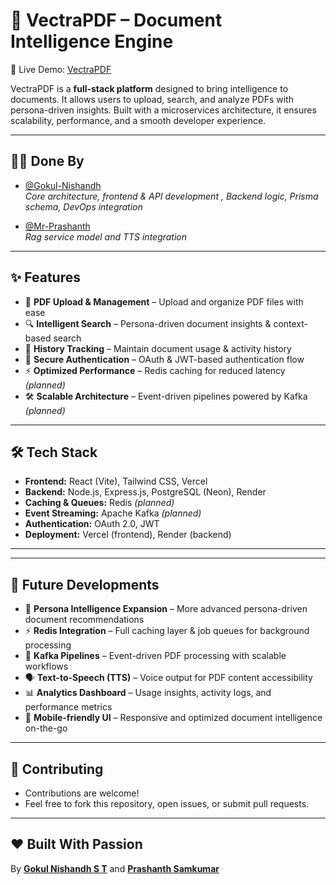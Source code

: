 # 📄 VectraPDF – Document Intelligence Engine

🚀 Live Demo: [VectraPDF](https://vectra-pdf.vercel.app/)

VectraPDF is a **full-stack platform** designed to bring intelligence to documents. It allows users to upload, search, and analyze PDFs with persona-driven insights. Built with a microservices architecture, it ensures scalability, performance, and a smooth developer experience.

---

## 👨‍💻 Done By

- [@Gokul-Nishandh](https://github.com/Gokul-Nishandh)  
  *Core architecture, frontend & API development , Backend logic, Prisma schema, DevOps integration*  

- [@Mr-Prashanth](https://github.com/Mr-Prashanth)  
  *Rag service model and TTS integration*  

---

## ✨ Features

- 📂 **PDF Upload & Management** – Upload and organize PDF files with ease  
- 🔍 **Intelligent Search** – Persona-driven document insights & context-based search  
- 📜 **History Tracking** – Maintain document usage & activity history  
- 🔑 **Secure Authentication** – OAuth & JWT-based authentication flow  
- ⚡ **Optimized Performance** – Redis caching for reduced latency *(planned)*  
- 🛠️ **Scalable Architecture** – Event-driven pipelines powered by Kafka *(planned)*  

---

## 🛠️ Tech Stack

- **Frontend:** React (Vite), Tailwind CSS, Vercel  
- **Backend:** Node.js, Express.js, PostgreSQL (Neon), Render  
- **Caching & Queues:** Redis *(planned)*  
- **Event Streaming:** Apache Kafka *(planned)*  
- **Authentication:** OAuth 2.0, JWT  
- **Deployment:** Vercel (frontend), Render (backend)  

---


---

## 🔮 Future Developments

- 🎯 **Persona Intelligence Expansion** – More advanced persona-driven document recommendations  
- ⚡ **Redis Integration** – Full caching layer & job queues for background processing  
- 🔄 **Kafka Pipelines** – Event-driven PDF processing with scalable workflows  
- 🗣️ **Text-to-Speech (TTS)** – Voice output for PDF content accessibility  
- 📊 **Analytics Dashboard** – Usage insights, activity logs, and performance metrics  
- 📱 **Mobile-friendly UI** – Responsive and optimized document intelligence on-the-go  

---

## 🤝 Contributing

- Contributions are welcome!  
- Feel free to fork this repository, open issues, or submit pull requests.  

---

## ❤️ Built With Passion

By **[Gokul Nishandh S T](https://github.com/Gokul-Nishandh)** and **[Prashanth Samkumar](https://github.com/Mr-Prashanth)**  



